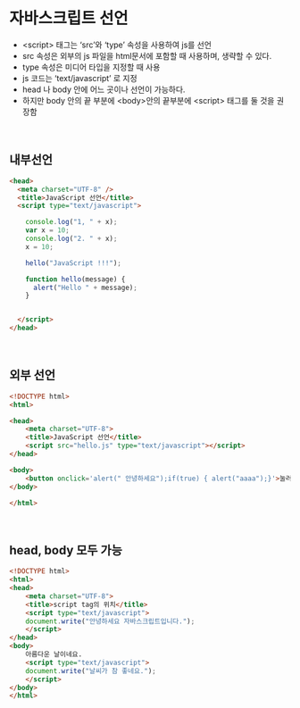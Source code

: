 # 자바스크립트 선언


- \<script\> 태그는 ‘src’와 ‘type’ 속성을 사용하여 js를 선언
- src 속성은 외부의 js 파일을 html문서에 포함할 때 사용하며, 생략할 수 있다.
- type 속성은 미디어 타입을 지정할 때 사용
- js 코드는 ‘text/javascript’ 로 지정
- head 나 body 안에 어느 곳이나 선언이 가능하다.
- 하지만 body 안의 끝 부분에 \<body\>안의 끝부분에 \<script\> 태그를 둘 것을 권장함

<br>

## 내부선언
```html
<head>
  <meta charset="UTF-8" />
  <title>JavaScript 선언</title>
  <script type="text/javascript">

    console.log("1, " + x);
    var x = 10;
    console.log("2. " + x);
    x = 10;

    hello("JavaScript !!!");

    function hello(message) {
      alert("Hello " + message);
    }


  </script>
</head>
```
<br>

## 외부 선언
```html
<!DOCTYPE html>
<html>

<head>
	<meta charset="UTF-8">
	<title>JavaScript 선언</title>
	<script src="hello.js" type="text/javascript"></script>
</head>

<body>
	<button onclick='alert(" 안녕하세요");if(true) { alert("aaaa");}'>눌러봐!!!</button>
</body>

</html>
```
<br>

## head, body 모두 가능
```html
<!DOCTYPE html>
<html>
<head>
	<meta charset="UTF-8">
	<title>script tag의 위치</title>
	<script type="text/javascript">
	document.write("안녕하세요 자바스크립트입니다.");
	</script>
</head>
<body>
	아름다운 날이네요.
	<script type="text/javascript">
	document.write("날씨가 참 좋네요.");
	</script>
</body>
</html>
```